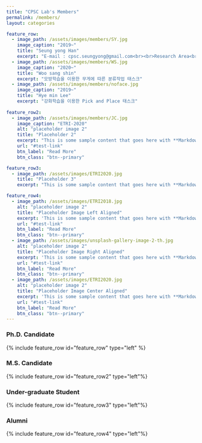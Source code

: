 ```yaml
---
title: "CPSC Lab's Members"
permalink: /members/
layout: categories

feature_row:
  - image_path: /assets/images/members/SY.jpg
    image_caption: "2019~"
    title: "Seung yong Han"
    excerpt: "E-mail : cpsc.seungyong@gmail.com<br><br>Research Area<br> * Sampled-data control <br> * Robust control <br> * Visual servoing <br> * Autonomous car control"
  - image_path: /assets/images/members/WS.jpg
    image_caption: "2020~"
    title: "Woo sang shin"
    excerpt: "모방학습을 이용한 무게에 따른 분류작업 태스크"
  - image_path: /assets/images/members/noface.jpg
    image_caption: "2019~"
    title: "Hye min Lee"
    excerpt: "강화학습을 이용한 Pick and Place 태스크"
    
feature_row2:
  - image_path: /assets/images/members/JC.jpg
    image_caption: "ETRI-2020"
    alt: "placeholder image 2"
    title: "Placeholder 2"
    excerpt: "This is some sample content that goes here with **Markdown** formatting."
    url: "#test-link"
    btn_label: "Read More"
    btn_class: "btn--primary"

feature_row3:
  - image_path: /assets/images/ETRI2020.jpg
    title: "Placeholder 3"
    excerpt: "This is some sample content that goes here with **Markdown** formatting."

feature_row4:
  - image_path: /assets/images/ETRI2018.jpg
    alt: "placeholder image 2"
    title: "Placeholder Image Left Aligned"
    excerpt: 'This is some sample content that goes here with **Markdown** formatting. Left aligned with `type="left"`'
    url: "#test-link"
    btn_label: "Read More"
    btn_class: "btn--primary"
  - image_path: /assets/images/unsplash-gallery-image-2-th.jpg
    alt: "placeholder image 2"
    title: "Placeholder Image Right Aligned"
    excerpt: 'This is some sample content that goes here with **Markdown** formatting. Right aligned with `type="right"`'
    url: "#test-link"
    btn_label: "Read More"
    btn_class: "btn--primary"
  - image_path: /assets/images/ETRI2020.jpg
    alt: "placeholder image 2"
    title: "Placeholder Image Center Aligned"
    excerpt: 'This is some sample content that goes here with **Markdown** formatting. Centered with `type="center"`'
    url: "#test-link"
    btn_label: "Read More"
    btn_class: "btn--primary"
---
```


### Ph.D. Candidate
{% include feature_row id="feature_row" type="left" %}

### M.S. Candidate
{% include feature_row id="feature_row2" type="left"%}

### Under-graduate Student
{% include feature_row id="feature_row3" type="left"%}

### Alumni
{% include feature_row id="feature_row4" type="left"%}


